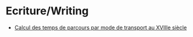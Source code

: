 # Ecriture/Writing
* [Calcul des temps de parcours par mode de transport au XVIIIe siècle](./writing/instructions-duree-voyage.txt)
